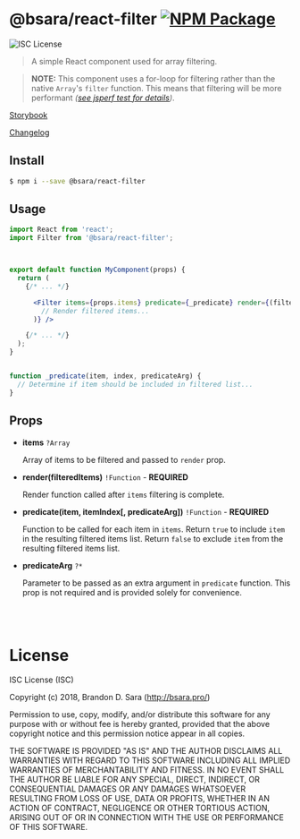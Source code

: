 # @bsara/react-filter [![NPM Package](https://img.shields.io/npm/v/@bsara/react-filter.svg?style=flat-square)][npm]

![ISC License](https://img.shields.io/badge/license-ISC-blue.svg?style=flat-square)

> A simple React component used for array filtering.

> **NOTE:** This component uses a for-loop for filtering rather than the native
> `Array`'s `filter` function. This means that filtering will be more performant *([see
> jsperf test for details](https://jsperf.com/filter-func-vs-for-loop))*.

[Storybook](https://bsara.github.io/react-filter)

[Changelog](https://github.com/bsara/react-filter/blob/master/CHANGELOG.md)



## Install

```bash
$ npm i --save @bsara/react-filter
```


## Usage

```jsx
import React from 'react';
import Filter from '@bsara/react-filter';



export default function MyComponent(props) {
  return (
    {/* ... */}

      <Filter items={props.items} predicate={_predicate} render={(filteredItems) => (
        // Render filtered items...
      )} />

    {/* ... */}
  );
}


function _predicate(item, index, predicateArg) {
  // Determine if item should be included in filtered list...
}
```


## Props

- **items** `?Array`

  Array of items to be filtered and passed to `render` prop.

- **render(filteredItems)** `!Function` - **REQUIRED**

  Render function called after `items` filtering is complete.

- **predicate(item, itemIndex[, predicateArg])** `!Function` - **REQUIRED**

  Function to be called for each item in `items`. Return `true` to include `item` in the
  resulting filtered items list. Return `false` to exclude `item` from the resulting
  filtered items list.

- **predicateArg** `?*`

  Parameter to be passed as an extra argument in `predicate` function. This prop is not
  required and is provided solely for convenience.


<br/>
<br/>


# License

ISC License (ISC)

Copyright (c) 2018, Brandon D. Sara (http://bsara.pro/)

Permission to use, copy, modify, and/or distribute this software for any
purpose with or without fee is hereby granted, provided that the above
copyright notice and this permission notice appear in all copies.

THE SOFTWARE IS PROVIDED "AS IS" AND THE AUTHOR DISCLAIMS ALL WARRANTIES WITH
REGARD TO THIS SOFTWARE INCLUDING ALL IMPLIED WARRANTIES OF MERCHANTABILITY
AND FITNESS. IN NO EVENT SHALL THE AUTHOR BE LIABLE FOR ANY SPECIAL, DIRECT,
INDIRECT, OR CONSEQUENTIAL DAMAGES OR ANY DAMAGES WHATSOEVER RESULTING FROM
LOSS OF USE, DATA OR PROFITS, WHETHER IN AN ACTION OF CONTRACT, NEGLIGENCE OR
OTHER TORTIOUS ACTION, ARISING OUT OF OR IN CONNECTION WITH THE USE OR
PERFORMANCE OF THIS SOFTWARE.



[license]: https://github.com/bsara/react-filter/blob/master/LICENSE "License"
[npm]:     https://www.npmjs.com/package/@bsara/react-filter         "NPM Package: react-filter"
